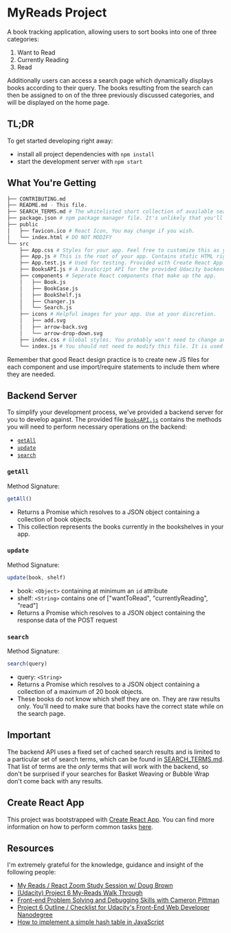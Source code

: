 # MyReads Project

A book tracking application, allowing users to sort books into one of three categories:
1. Want to Read
2. Currently Reading
3. Read

Additionally users can access a search page which dynamically displays books according to their query.
The books resulting from the search can then be assigned to on of the three previously discussed categories,
and will be displayed on the home page.

## TL;DR

To get started developing right away:

* install all project dependencies with `npm install`
* start the development server with `npm start`

## What You're Getting
```bash
├── CONTRIBUTING.md
├── README.md - This file.
├── SEARCH_TERMS.md # The whitelisted short collection of available search terms for you to use with your app.
├── package.json # npm package manager file. It's unlikely that you'll need to modify this.
├── public
│   ├── favicon.ico # React Icon, You may change if you wish.
│   └── index.html # DO NOT MODIFY
└── src
    ├── App.css # Styles for your app. Feel free to customize this as you desire.
    ├── App.js # This is the root of your app. Contains static HTML right now.
    ├── App.test.js # Used for testing. Provided with Create React App. Testing is encouraged, but not required.
    ├── BooksAPI.js # A JavaScript API for the provided Udacity backend. Instructions for the methods are below.
    ├── components # Seperate React components that make up the app.
    │   ├── Book.js
    │   ├── BookCase.js
    │   ├── BookShelf.js
    │   ├── Changer.js
    │   └── Search.js
    ├── icons # Helpful images for your app. Use at your discretion.
    │   ├── add.svg
    │   ├── arrow-back.svg
    │   └── arrow-drop-down.svg
    ├── index.css # Global styles. You probably won't need to change anything here.
    └── index.js # You should not need to modify this file. It is used for DOM rendering only.
```

Remember that good React design practice is to create new JS files for each component and use import/require statements to include them where they are needed.

## Backend Server

To simplify your development process, we've provided a backend server for you to develop against. The provided file [`BooksAPI.js`](src/BooksAPI.js) contains the methods you will need to perform necessary operations on the backend:

* [`getAll`](#getall)
* [`update`](#update)
* [`search`](#search)

### `getAll`

Method Signature:

```js
getAll()
```

* Returns a Promise which resolves to a JSON object containing a collection of book objects.
* This collection represents the books currently in the bookshelves in your app.

### `update`

Method Signature:

```js
update(book, shelf)
```

* book: `<Object>` containing at minimum an `id` attribute
* shelf: `<String>` contains one of ["wantToRead", "currentlyReading", "read"]
* Returns a Promise which resolves to a JSON object containing the response data of the POST request

### `search`

Method Signature:

```js
search(query)
```

* query: `<String>`
* Returns a Promise which resolves to a JSON object containing a collection of a maximum of 20 book objects.
* These books do not know which shelf they are on. They are raw results only. You'll need to make sure that books have the correct state while on the search page.

## Important
The backend API uses a fixed set of cached search results and is limited to a particular set of search terms, which can be found in [SEARCH_TERMS.md](SEARCH_TERMS.md). That list of terms are the _only_ terms that will work with the backend, so don't be surprised if your searches for Basket Weaving or Bubble Wrap don't come back with any results.

## Create React App

This project was bootstrapped with [Create React App](https://github.com/facebookincubator/create-react-app). You can find more information on how to perform common tasks [here](https://github.com/facebookincubator/create-react-app/blob/master/packages/react-scripts/template/README.md).

## Resources

I'm extremely grateful for the knowledge, guidance and insight of the following people:
* [My Reads / React Zoom Study Session w/ Doug Brown](https://www.youtube.com/watch?v=OcL7-7cRpkQ&feature=youtu.be)
* [(Udacity) Project 6 My-Reads Walk Through](https://www.youtube.com/watch?v=bpKI3R0nf7E)
* [Front-end Problem Solving and Debugging Skills with Cameron Pittman](https://www.youtube.com/watch?v=vftSDWcA6to)
* [Project 6 Outline / Checklist for Udacity's Front-End Web Developer Nanodegree](https://gist.github.com/JamesDBartlett/6dd9c98d9a92122f516716464f9238db)
* [How to implement a simple hash table in JavaScript](https://medium.freecodecamp.org/how-to-implement-a-simple-hash-table-in-javascript-cb3b9c1f2997)
